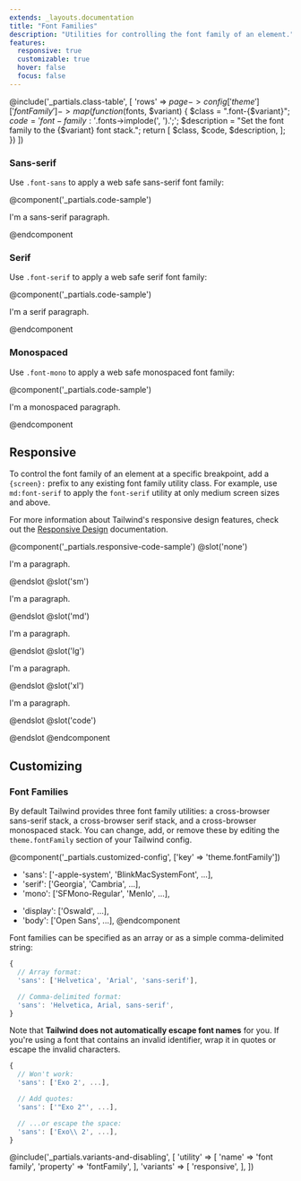 ```yaml
---
extends: _layouts.documentation
title: "Font Families"
description: "Utilities for controlling the font family of an element."
features:
  responsive: true
  customizable: true
  hover: false
  focus: false
---
```


@include('_partials.class-table', [
  'rows' => $page->config['theme']['fontFamily']->map(function ($fonts, $variant) {
    $class = ".font-{$variant}";
    $code = 'font-family: '.$fonts->implode(', ').';';
    $description = "Set the font family to the {$variant} font stack.";
    return [
      $class,
      $code,
      $description,
    ];
  })
])

### Sans-serif

Use `.font-sans` to apply a web safe sans-serif font family:

@component('_partials.code-sample')
<p class="font-sans text-lg text-gray-800 text-center">
  I'm a sans-serif paragraph.
</p>
@endcomponent

### Serif

Use `.font-serif` to apply a web safe serif font family:

@component('_partials.code-sample')
<p class="font-serif text-lg text-gray-800 text-center">
  I'm a serif paragraph.
</p>
@endcomponent

### Monospaced

Use `.font-mono` to apply a web safe monospaced font family:

@component('_partials.code-sample')
<p class="font-mono text-lg text-gray-800 text-center">
  I'm a monospaced paragraph.
</p>
@endcomponent

## Responsive

To control the font family of an element at a specific breakpoint, add a `{screen}:` prefix to any existing font family utility class. For example, use `md:font-serif` to apply the `font-serif` utility at only medium screen sizes and above.

For more information about Tailwind's responsive design features, check out the [Responsive Design](/docs/responsive-design) documentation.

@component('_partials.responsive-code-sample')
@slot('none')
<p class="font-sans text-lg text-gray-800 text-center">
  I'm a paragraph.
</p>
@endslot
@slot('sm')
<p class="font-serif text-lg text-gray-800 text-center">
  I'm a paragraph.
</p>
@endslot
@slot('md')
<p class="font-mono text-lg text-gray-800 text-center">
  I'm a paragraph.
</p>
@endslot
@slot('lg')
<p class="font-sans text-lg text-gray-800 text-center">
  I'm a paragraph.
</p>
@endslot
@slot('xl')
<p class="font-serif text-lg text-gray-800 text-center">
  I'm a paragraph.
</p>
@endslot
@slot('code')
<p class="none:font-sans sm:font-serif md:font-mono lg:font-sans xl:font-serif">
  <!-- ... -->
</p>
@endslot
@endcomponent

## Customizing

### Font Families

By default Tailwind provides three font family utilities: a cross-browser sans-serif stack, a cross-browser serif stack, and a cross-browser monospaced stack. You can change, add, or remove these by editing the `theme.fontFamily` section of your Tailwind config.

@component('_partials.customized-config', ['key' => 'theme.fontFamily'])
- 'sans': ['-apple-system', 'BlinkMacSystemFont', ...],
- 'serif': ['Georgia', 'Cambria', ...],
- 'mono': ['SFMono-Regular', 'Menlo', ...],
+ 'display': ['Oswald', ...],
+ 'body': ['Open Sans', ...],
@endcomponent

Font families can be specified as an array or as a simple comma-delimited string:

```js
{
  // Array format:
  'sans': ['Helvetica', 'Arial', 'sans-serif'],

  // Comma-delimited format:
  'sans': 'Helvetica, Arial, sans-serif',
}
```

Note that **Tailwind does not automatically escape font names** for you. If you're using a font that contains an invalid identifier, wrap it in quotes or escape the invalid characters.

```js
{
  // Won't work:
  'sans': ['Exo 2', ...],

  // Add quotes:
  'sans': ['"Exo 2"', ...],

  // ...or escape the space:
  'sans': ['Exo\\ 2', ...],
}

```

@include('_partials.variants-and-disabling', [
    'utility' => [
        'name' => 'font family',
        'property' => 'fontFamily',
    ],
    'variants' => [
        'responsive',
    ],
])
